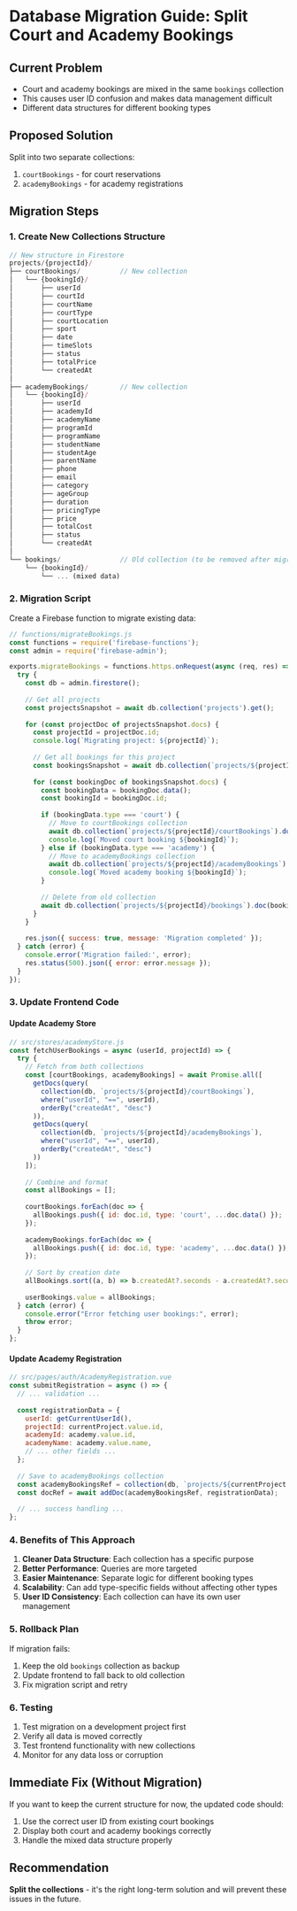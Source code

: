 # Database Migration Guide: Split Court and Academy Bookings

## Current Problem
- Court and academy bookings are mixed in the same `bookings` collection
- This causes user ID confusion and makes data management difficult
- Different data structures for different booking types

## Proposed Solution
Split into two separate collections:
1. `courtBookings` - for court reservations
2. `academyBookings` - for academy registrations

## Migration Steps

### 1. Create New Collections Structure

```javascript
// New structure in Firestore
projects/{projectId}/
├── courtBookings/          // New collection
│   └── {bookingId}/
│       ├── userId
│       ├── courtId
│       ├── courtName
│       ├── courtType
│       ├── courtLocation
│       ├── sport
│       ├── date
│       ├── timeSlots
│       ├── status
│       ├── totalPrice
│       └── createdAt
│
├── academyBookings/        // New collection
│   └── {bookingId}/
│       ├── userId
│       ├── academyId
│       ├── academyName
│       ├── programId
│       ├── programName
│       ├── studentName
│       ├── studentAge
│       ├── parentName
│       ├── phone
│       ├── email
│       ├── category
│       ├── ageGroup
│       ├── duration
│       ├── pricingType
│       ├── price
│       ├── totalCost
│       ├── status
│       └── createdAt
│
└── bookings/               // Old collection (to be removed after migration)
    └── {bookingId}/
        └── ... (mixed data)
```

### 2. Migration Script

Create a Firebase function to migrate existing data:

```javascript
// functions/migrateBookings.js
const functions = require('firebase-functions');
const admin = require('firebase-admin');

exports.migrateBookings = functions.https.onRequest(async (req, res) => {
  try {
    const db = admin.firestore();
    
    // Get all projects
    const projectsSnapshot = await db.collection('projects').get();
    
    for (const projectDoc of projectsSnapshot.docs) {
      const projectId = projectDoc.id;
      console.log(`Migrating project: ${projectId}`);
      
      // Get all bookings for this project
      const bookingsSnapshot = await db.collection(`projects/${projectId}/bookings`).get();
      
      for (const bookingDoc of bookingsSnapshot.docs) {
        const bookingData = bookingDoc.data();
        const bookingId = bookingDoc.id;
        
        if (bookingData.type === 'court') {
          // Move to courtBookings collection
          await db.collection(`projects/${projectId}/courtBookings`).doc(bookingId).set(bookingData);
          console.log(`Moved court booking ${bookingId}`);
        } else if (bookingData.type === 'academy') {
          // Move to academyBookings collection
          await db.collection(`projects/${projectId}/academyBookings`).doc(bookingId).set(bookingData);
          console.log(`Moved academy booking ${bookingId}`);
        }
        
        // Delete from old collection
        await db.collection(`projects/${projectId}/bookings`).doc(bookingId).delete();
      }
    }
    
    res.json({ success: true, message: 'Migration completed' });
  } catch (error) {
    console.error('Migration failed:', error);
    res.status(500).json({ error: error.message });
  }
});
```

### 3. Update Frontend Code

#### Update Academy Store
```javascript
// src/stores/academyStore.js
const fetchUserBookings = async (userId, projectId) => {
  try {
    // Fetch from both collections
    const [courtBookings, academyBookings] = await Promise.all([
      getDocs(query(
        collection(db, `projects/${projectId}/courtBookings`),
        where("userId", "==", userId),
        orderBy("createdAt", "desc")
      )),
      getDocs(query(
        collection(db, `projects/${projectId}/academyBookings`),
        where("userId", "==", userId),
        orderBy("createdAt", "desc")
      ))
    ]);
    
    // Combine and format
    const allBookings = [];
    
    courtBookings.forEach(doc => {
      allBookings.push({ id: doc.id, type: 'court', ...doc.data() });
    });
    
    academyBookings.forEach(doc => {
      allBookings.push({ id: doc.id, type: 'academy', ...doc.data() });
    });
    
    // Sort by creation date
    allBookings.sort((a, b) => b.createdAt?.seconds - a.createdAt?.seconds);
    
    userBookings.value = allBookings;
  } catch (error) {
    console.error("Error fetching user bookings:", error);
    throw error;
  }
};
```

#### Update Academy Registration
```javascript
// src/pages/auth/AcademyRegistration.vue
const submitRegistration = async () => {
  // ... validation ...
  
  const registrationData = {
    userId: getCurrentUserId(),
    projectId: currentProject.value.id,
    academyId: academy.value.id,
    academyName: academy.value.name,
    // ... other fields ...
  };
  
  // Save to academyBookings collection
  const academyBookingsRef = collection(db, `projects/${currentProject.value.id}/academyBookings`);
  const docRef = await addDoc(academyBookingsRef, registrationData);
  
  // ... success handling ...
};
```

### 4. Benefits of This Approach

1. **Cleaner Data Structure**: Each collection has a specific purpose
2. **Better Performance**: Queries are more targeted
3. **Easier Maintenance**: Separate logic for different booking types
4. **Scalability**: Can add type-specific fields without affecting other types
5. **User ID Consistency**: Each collection can have its own user management

### 5. Rollback Plan

If migration fails:
1. Keep the old `bookings` collection as backup
2. Update frontend to fall back to old collection
3. Fix migration script and retry

### 6. Testing

1. Test migration on a development project first
2. Verify all data is moved correctly
3. Test frontend functionality with new collections
4. Monitor for any data loss or corruption

## Immediate Fix (Without Migration)

If you want to keep the current structure for now, the updated code should:
1. Use the correct user ID from existing court bookings
2. Display both court and academy bookings correctly
3. Handle the mixed data structure properly

## Recommendation

**Split the collections** - it's the right long-term solution and will prevent these issues in the future.
